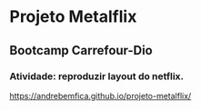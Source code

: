 # Projeto Metalflix
## Bootcamp Carrefour-Dio
### Atividade: reproduzir layout do netflix.
https://andrebemfica.github.io/projeto-metalflix/

